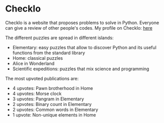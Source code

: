 # CheckIo
CheckIo is a website that proposes problems to solve in Python. Everyone can give a review of other people's codes.
My profile on CheckIo: <a href="http://www.checkio.org/user/nomis517/">here</a>

The different puzzles are spread in different islands:
- Elementary: easy puzzles that allow to discover Python and its useful functions from the standard library
- Home: classical puzzles
- Alice in Wonderland
- Scientific expeditions: puzzles that mix science and programming

The most upvoted publications are:
- 4 upvotes: Pawn brotherhood in Home
- 4 upvotes: Morse clock
- 3 upvotes: Pangram in Elementary
- 2 upvotes: Binary count in Elementary
- 2 upvotes: Common words in Elementary
- 1 upvote: Non-unique elements in Home
 

